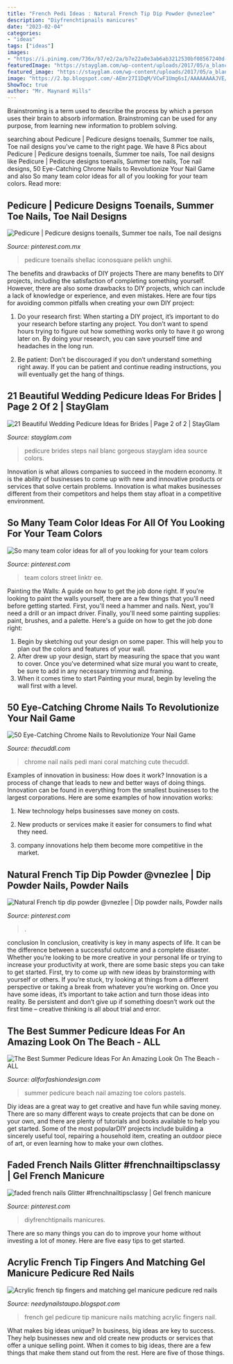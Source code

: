 ```yaml
---
title: "French Pedi Ideas : Natural French Tip Dip Powder @vnezlee"
description: "Diyfrenchtipnails manicures"
date: "2023-02-04"
categories:
- "ideas"
tags: ["ideas"]
images:
- "https://i.pinimg.com/736x/b7/e2/2a/b7e22a0e3ab6ab3212530bf08567240d--pedicures-mani.jpg"
featuredImage: "https://stayglam.com/wp-content/uploads/2017/05/a_blanc_-resize.jpg"
featured_image: "https://stayglam.com/wp-content/uploads/2017/05/a_blanc_-resize.jpg"
image: "https://2.bp.blogspot.com/-AEmr27I1DqM/VCwF1Umg6sI/AAAAAAAAJVE/La4kXLe7EpA/s1600/Acrylic-french-tip-fingers-and-matching-gel-manicure-pedicure-red-nails.jpg"
ShowToc: true
author: "Mr. Maynard Hills"
---
```



Brainstroming is a term used to describe the process by which a person uses their brain to absorb information. Brainstroming can be used for any purpose, from learning new information to problem solving.

	

		
searching about Pedicure | Pedicure designs toenails, Summer toe nails, Toe nail designs you've came to the right page. We have 8 Pics about Pedicure | Pedicure designs toenails, Summer toe nails, Toe nail designs like Pedicure | Pedicure designs toenails, Summer toe nails, Toe nail designs, 50 Eye-Catching Chrome Nails to Revolutionize Your Nail Game and also So many team color ideas for all of you looking for your team colors. Read more:
		
    
## Pedicure | Pedicure Designs Toenails, Summer Toe Nails, Toe Nail Designs

<img loading=lazy src="https://i.pinimg.com/736x/b7/e2/2a/b7e22a0e3ab6ab3212530bf08567240d--pedicures-mani.jpg" onerror="this.onerror=null;this.src='https://tse3.mm.bing.net/th?id=OIP.daZ6IkpoWoyKGm4QwjZ_iAHaHa&amp;pid=15.1';" alt="Pedicure | Pedicure designs toenails, Summer toe nails, Toe nail designs">

_Source: pinterest.com.mx_

>pedicure toenails shellac iconosquare pelikh unghii. 

	

The benefits and drawbacks of DIY projects
There are many benefits to DIY projects, including the satisfaction of completing something yourself. However, there are also some drawbacks to DIY projects, which can include a lack of knowledge or experience, and even mistakes. Here are four tips for avoiding common pitfalls when creating your own DIY project:
1. Do your research first: When starting a DIY project, it’s important to do your research before starting any project. You don’t want to spend hours trying to figure out how something works only to have it go wrong later on. By doing your research, you can save yourself time and headaches in the long run.

2. Be patient: Don’t be discouraged if you don’t understand something right away. If you can be patient and continue reading instructions, you will eventually get the hang of things.

    
## 21 Beautiful Wedding Pedicure Ideas For Brides | Page 2 Of 2 | StayGlam

<img loading=lazy src="https://stayglam.com/wp-content/uploads/2017/05/a_blanc_-resize.jpg" onerror="this.onerror=null;this.src='https://tse4.mm.bing.net/th?id=OIP.DbG1MYUarCAIjk6cTCeNdwHaHa&amp;pid=15.1';" alt="21 Beautiful Wedding Pedicure Ideas for Brides | Page 2 of 2 | StayGlam">

_Source: stayglam.com_

>pedicure brides steps nail blanc gorgeous stayglam idea source colors. 

	

Innovation is what allows companies to succeed in the modern economy. It is the ability of businesses to come up with new and innovative products or services that solve certain problems. Innovation is what makes businesses different from their competitors and helps them stay afloat in a competitive environment.

    
## So Many Team Color Ideas For All Of You Looking For Your Team Colors

<img loading=lazy src="https://i.pinimg.com/736x/28/11/f9/2811f9ca609f0093c8b8ee176d817a3f.jpg" onerror="this.onerror=null;this.src='https://tse3.mm.bing.net/th?id=OIP.wiDS4BUI1JfrQGTfPoqMCwHaKe&amp;pid=15.1';" alt="So many team color ideas for all of you looking for your team colors">

_Source: pinterest.com_

>team colors street linktr ee. 

	

Painting the Walls: A guide on how to get the job done right.
If you're looking to paint the walls yourself, there are a few things that you'll need before getting started. First, you'll need a hammer and nails. Next, you'll need a drill or an impact driver. Finally, you'll need some painting supplies: paint, brushes, and a palette. Here's a guide on how to get the job done right: 
1) Begin by sketching out your design on some paper. This will help you to plan out the colors and features of your wall. 
2) After drew up your design, start by measuring the space that you want to cover. Once you've determined what size mural you want to create, be sure to add in any necessary trimming and framing. 
3) When it comes time to start Painting your mural, begin by leveling the wall first with a level.

    
## 50 Eye-Catching Chrome Nails To Revolutionize Your Nail Game

<img loading=lazy src="https://thecuddl.com/images/2018/03/24-cute-nail-art-thecuddl.jpg" onerror="this.onerror=null;this.src='https://tse4.mm.bing.net/th?id=OIP.NMNHio-hk56mOlIq9XgnDgHaIx&amp;pid=15.1';" alt="50 Eye-Catching Chrome Nails to Revolutionize Your Nail Game">

_Source: thecuddl.com_

>chrome nail nails pedi mani coral matching cute thecuddl. 

	

Examples of innovation in business: How does it work?
Innovation is a process of change that leads to new and better ways of doing things. Innovation can be found in everything from the smallest businesses to the largest corporations. Here are some examples of how innovation works:
1. New technology helps businesses save money on costs.

2. New products or services make it easier for consumers to find what they need.

3. company innovations help them become more competitive in the market.


    
## Natural French Tip Dip Powder @vnezlee | Dip Powder Nails, Powder Nails

<img loading=lazy src="https://i.pinimg.com/originals/26/3f/64/263f64968be4ed54aaf5295f00e189a1.jpg" onerror="this.onerror=null;this.src='https://tse3.mm.bing.net/th?id=OIP.nOd5owwdhC7UCVBIea7EgwHaFj&amp;pid=15.1';" alt="Natural French tip dip powder @vnezlee | Dip powder nails, Powder nails">

_Source: pinterest.com_

>. 

	

conclusion
In conclusion, creativity is key in many aspects of life. It can be the difference between a successful outcome and a complete disaster. Whether you’re looking to be more creative in your personal life or trying to increase your productivity at work, there are some basic steps you can take to get started.
First, try to come up with new ideas by brainstorming with yourself or others. If you’re stuck, try looking at things from a different perspective or taking a break from whatever you’re working on. Once you have some ideas, it’s important to take action and turn those ideas into reality. Be persistent and don’t give up if something doesn’t work out the first time – creative thinking is all about trial and error.

    
## The Best Summer Pedicure Ideas For An Amazing Look On The Beach - ALL

<img loading=lazy src="https://allforfashiondesign.com/wp-content/uploads/2019/06/summer-pedicure11-600x600.jpg" onerror="this.onerror=null;this.src='https://tse1.mm.bing.net/th?id=OIP.ZFp3VEaC9hl-lAgLnBbLWQHaHa&amp;pid=15.1';" alt="The Best Summer Pedicure Ideas For An Amazing Look On The Beach - ALL">

_Source: allforfashiondesign.com_

>summer pedicure beach nail amazing toe colors pastels. 

	

Diy ideas are a great way to get creative and have fun while saving money. There are so many different ways to create projects that can be done on your own, and there are plenty of tutorials and books available to help you get started. Some of the most popularDIY projects include building a sincerely useful tool, repairing a household item, creating an outdoor piece of art, or even learning how to make your own clothes.

    
## Faded French Nails Glitter #frenchnailtipsclassy | Gel French Manicure

<img loading=lazy src="https://i.pinimg.com/originals/4f/e2/47/4fe247848c15df76851979170521b91e.jpg" onerror="this.onerror=null;this.src='https://tse2.mm.bing.net/th?id=OIP.6TddWuTKOSv0r0LSFqe6dwHaFj&amp;pid=15.1';" alt="faded french nails Glitter #frenchnailtipsclassy | Gel french manicure">

_Source: pinterest.com_

>diyfrenchtipnails manicures. 

	

There are so many things you can do to improve your home without investing a lot of money. Here are five easy tips to get started.

    
## Acrylic French Tip Fingers And Matching Gel Manicure Pedicure Red Nails

<img loading=lazy src="https://2.bp.blogspot.com/-AEmr27I1DqM/VCwF1Umg6sI/AAAAAAAAJVE/La4kXLe7EpA/s1600/Acrylic-french-tip-fingers-and-matching-gel-manicure-pedicure-red-nails.jpg" onerror="this.onerror=null;this.src='https://tse4.mm.bing.net/th?id=OIP.ywa_43EyCGM1dUXZaC4hbwHaFj&amp;pid=15.1';" alt="Acrylic french tip fingers and matching gel manicure pedicure red nails">

_Source: needynailstaupo.blogspot.com_

>french gel pedicure tip manicure nails matching acrylic fingers nail. 

	

What makes big ideas unique?
In business, big ideas are key to success. They help businesses new and old create new products or services that offer a unique selling point. When it comes to big ideas, there are a few things that make them stand out from the rest. Here are five of those things.

